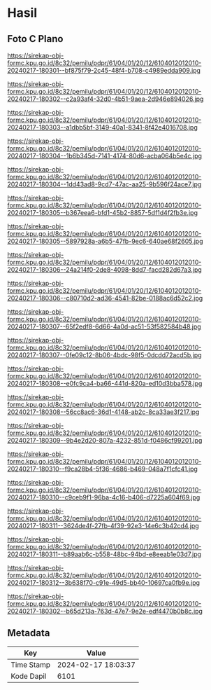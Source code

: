# Hasil

## Foto C Plano

https://sirekap-obj-formc.kpu.go.id/8c32/pemilu/pdpr/61/04/01/20/12/6104012012010-20240217-180301--bf875f79-2c45-48f4-b708-c4989edda909.jpg

https://sirekap-obj-formc.kpu.go.id/8c32/pemilu/pdpr/61/04/01/20/12/6104012012010-20240217-180302--c2a93af4-32d0-4b51-9aea-2d946e894026.jpg

https://sirekap-obj-formc.kpu.go.id/8c32/pemilu/pdpr/61/04/01/20/12/6104012012010-20240217-180303--a1dbb5bf-3149-40a1-8341-8f42e4016708.jpg

https://sirekap-obj-formc.kpu.go.id/8c32/pemilu/pdpr/61/04/01/20/12/6104012012010-20240217-180304--1b6b345d-7141-4174-80d6-acba064b5e4c.jpg

https://sirekap-obj-formc.kpu.go.id/8c32/pemilu/pdpr/61/04/01/20/12/6104012012010-20240217-180304--1dd43ad8-9cd7-47ac-aa25-9b596f24ace7.jpg

https://sirekap-obj-formc.kpu.go.id/8c32/pemilu/pdpr/61/04/01/20/12/6104012012010-20240217-180305--b367eea6-bfd1-45b2-8857-5df1d4f2fb3e.jpg

https://sirekap-obj-formc.kpu.go.id/8c32/pemilu/pdpr/61/04/01/20/12/6104012012010-20240217-180305--5897928a-a6b5-47fb-9ec6-640ae68f2605.jpg

https://sirekap-obj-formc.kpu.go.id/8c32/pemilu/pdpr/61/04/01/20/12/6104012012010-20240217-180306--24a214f0-2de8-4098-8dd7-facd282d67a3.jpg

https://sirekap-obj-formc.kpu.go.id/8c32/pemilu/pdpr/61/04/01/20/12/6104012012010-20240217-180306--c80710d2-ad36-4541-82be-0188ac6d52c2.jpg

https://sirekap-obj-formc.kpu.go.id/8c32/pemilu/pdpr/61/04/01/20/12/6104012012010-20240217-180307--65f2edf8-6d66-4a0d-ac51-53f582584b48.jpg

https://sirekap-obj-formc.kpu.go.id/8c32/pemilu/pdpr/61/04/01/20/12/6104012012010-20240217-180307--0fe09c12-8b06-4bdc-98f5-0dcdd72acd5b.jpg

https://sirekap-obj-formc.kpu.go.id/8c32/pemilu/pdpr/61/04/01/20/12/6104012012010-20240217-180308--e0fc9ca4-ba66-441d-820a-ed10d3bba578.jpg

https://sirekap-obj-formc.kpu.go.id/8c32/pemilu/pdpr/61/04/01/20/12/6104012012010-20240217-180308--56cc8ac6-36d1-4148-ab2c-8ca33ae3f217.jpg

https://sirekap-obj-formc.kpu.go.id/8c32/pemilu/pdpr/61/04/01/20/12/6104012012010-20240217-180309--9b4e2d20-807a-4232-851d-f0486cf99201.jpg

https://sirekap-obj-formc.kpu.go.id/8c32/pemilu/pdpr/61/04/01/20/12/6104012012010-20240217-180310--f9ca28b4-5f36-4686-b469-048a7f1cfc41.jpg

https://sirekap-obj-formc.kpu.go.id/8c32/pemilu/pdpr/61/04/01/20/12/6104012012010-20240217-180310--c9ceb9f1-96ba-4c16-b406-d7225a604f69.jpg

https://sirekap-obj-formc.kpu.go.id/8c32/pemilu/pdpr/61/04/01/20/12/6104012012010-20240217-180311--3624de4f-27fb-4f39-92e3-14e6c3b42cd4.jpg

https://sirekap-obj-formc.kpu.go.id/8c32/pemilu/pdpr/61/04/01/20/12/6104012012010-20240217-180311--b89aab6c-b558-48bc-94bd-e8eeab1e03d7.jpg

https://sirekap-obj-formc.kpu.go.id/8c32/pemilu/pdpr/61/04/01/20/12/6104012012010-20240217-180312--3b638f70-c91e-49d5-bb40-10697ca0fb9e.jpg

https://sirekap-obj-formc.kpu.go.id/8c32/pemilu/pdpr/61/04/01/20/12/6104012012010-20240217-180302--b65d213a-763d-47e7-9e2e-edf4470b0b8c.jpg


## Metadata

| Key        | Value               |
| ---------- | ------------------- |
| Time Stamp | 2024-02-17 18:03:37 |
| Kode Dapil | 6101                |



